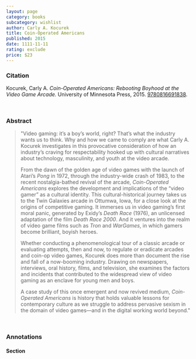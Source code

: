 ```yaml
---
layout: page
category: books
subcategory: wishlist
author: Carly A. Kocurek
title: Coin-Operated Americans
published: 2015
date: 1111-11-11
rating: exclude
price: $23
---
```


### Citation

Kocurek, Carly A. *Coin-Operated Americans: Rebooting Boyhood at the Video Game Arcade.* University of Minnesota Press, 2015. [9780816691838](https://www.upress.umn.edu/book-division/books/coin-operated-americans).

<br>

### Abstract

> "Video gaming: it’s a boy’s world, right? That’s what the industry wants us to think. Why and how we came to comply are what Carly A. Kocurek investigates in this provocative consideration of how an industry’s craving for respectability hooked up with cultural narratives about technology, masculinity, and youth at the video arcade.
>
> From the dawn of the golden age of video games with the launch of Atari’s _Pong_ in 1972, through the industry-wide crash of 1983, to the recent nostalgia-bathed revival of the arcade, _Coin-Operated Americans_ explores the development and implications of the “video gamer” as a cultural identity. This cultural-historical journey takes us to the Twin Galaxies arcade in Ottumwa, Iowa, for a close look at the origins of competitive gaming. It immerses us in video gaming’s first moral panic, generated by Exidy’s _Death Race_ (1976), an unlicensed adaptation of the film _Death Race 2000_. And it ventures into the realm of video game films such as _Tron_ and _WarGames_, in which gamers become brilliant, boyish heroes.
>
> Whether conducting a phenomenological tour of a classic arcade or evaluating attempts, then and now, to regulate or eradicate arcades and coin-op video games, Kocurek does more than document the rise and fall of a now-booming industry. Drawing on newspapers, interviews, oral history, films, and television, she examines the factors and incidents that contributed to the widespread view of video gaming as an enclave for young men and boys.
>
> A case study of this once emergent and now revived medium, _Coin-Operated Americans_ is history that holds valuable lessons for contemporary culture as we struggle to address pervasive sexism in the domain of video games—and in the digital working world beyond."

<br>

### Annotations

#### Section

<br>
